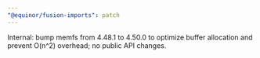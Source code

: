 ```yaml
---
"@equinor/fusion-imports": patch
---
```


Internal: bump memfs from 4.48.1 to 4.50.0 to optimize buffer allocation and prevent O(n^2) overhead; no public API changes.
